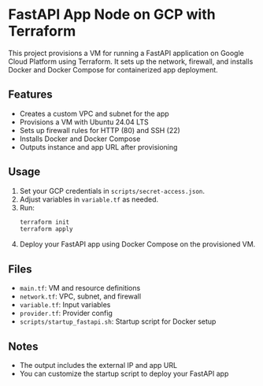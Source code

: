 # FastAPI App Node on GCP with Terraform

This project provisions a VM for running a FastAPI application on Google Cloud Platform using Terraform. It sets up the network, firewall, and installs Docker and Docker Compose for containerized app deployment.

## Features
- Creates a custom VPC and subnet for the app
- Provisions a VM with Ubuntu 24.04 LTS
- Sets up firewall rules for HTTP (80) and SSH (22)
- Installs Docker and Docker Compose
- Outputs instance and app URL after provisioning

## Usage
1. Set your GCP credentials in `scripts/secret-access.json`.
2. Adjust variables in `variable.tf` as needed.
3. Run:
   ```bash
   terraform init
   terraform apply
   ```
4. Deploy your FastAPI app using Docker Compose on the provisioned VM.

## Files
- `main.tf`: VM and resource definitions
- `network.tf`: VPC, subnet, and firewall
- `variable.tf`: Input variables
- `provider.tf`: Provider config
- `scripts/startup_fastapi.sh`: Startup script for Docker setup

## Notes
- The output includes the external IP and app URL
- You can customize the startup script to deploy your FastAPI app
